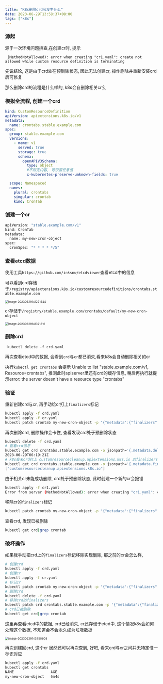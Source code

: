 ```yaml
---
title: "K8s删除crd会发生什么"
date: 2023-06-29T13:58:37+08:00
tags: ["k8s"]
---
```


### 源起

源于一次环境问题排查,在创建cr时, 提示

```
 (MethodNotAllowed): error when creating "cr1.yaml": create not allowed while custom resource definition is terminating
```

先说结论, 这是由于crd处在预删除状态, 因此无法创建cr, 操作删除并重新安装crd后可修复 

那么删除crd的流程是什么样的, k8s会自删除相关cr么

### 模拟全流程, 创建一个crd

```yaml
kind: CustomResourceDefinition
apiVersion: apiextensions.k8s.io/v1
metadata:
  name: crontabs.stable.example.com
spec:
  group: stable.example.com
  versions:
    - name: v1
      served: true
      storage: true
      schema:
        openAPIV3Schema:
          type: object
          #不限定内容, 可设置任意值
          x-kubernetes-preserve-unknown-fields: true

  scope: Namespaced
  names:
    plural: crontabs
    singular: crontab
    kind: CronTab
```

### 创建一个cr

```bash
apiVersion: "stable.example.com/v1"
kind: CronTab
metadata:
  name: my-new-cron-object
spec:
  cronSpec: "* * * * */5"
```

### 查看etcd数据

使用工具`https://github.com/inksnw/etcdviewer`查看etcd中的信息

可以看到crd存储于`/registry/apiextensions.k8s.io/customresourcedefinitions/crontabs.stable.example.com`

<img src="https://inksnw.asuscomm.com:3001/blog/k8s删除crd会发生什么_2ce0d3a45a47e6ce641edf35623906e8.png" alt="image-20230629141221544" style="zoom:67%;" />

cr存储于`/registry/stable.example.com/crontabs/default/my-new-cron-object`

<img src="https://inksnw.asuscomm.com:3001/blog/k8s删除crd会发生什么_1d72f5c14a77fb775722bd1ebaf74c0d.png" alt="image-20230629141321816" style="zoom:67%;" />

### 删除crd

```
 kubectl delete -f crd.yaml 
```

再次查看etcd中的数据, 会看到`crd`与`cr`都已消失,看来k8s会自动删除相关的cr

执行`kubectl get crontabs` 会提示 Unable to list "stable.example.com/v1, Resource=crontabs", 推测此时apiserver里还有crd的缓存信息, 稍后再执行就提示error: the server doesn't have a resource type "crontabs"

### 验证

重新创建crd与cr, 再手动给cr打上`finalizers`标记

```bash
kubectl apply -f crd.yaml 
kubectl apply -f cr.yaml 
kubectl patch crontab my-new-cron-object -p '{"metadata":{"finalizers":["abc"]}}' --type=merge
```

再次删除crd, 删除操作会卡住, 查看发现crd处于预删除状态

```bash
kubectl delete -f crd.yaml
# 查看crd信息
kubectl get crd crontabs.stable.example.com -o jsonpath='{.metadata.deletionTimestamp}'
2023-06-29T06:19:21Z
# k8s会未crd打上 customresourcecleanup.apiextensions.k8s.io 的finalizers标记
kubectl get crd crontabs.stable.example.com -o jsonpath='{.metadata.finalizers}'
["customresourcecleanup.apiextensions.k8s.io"]
```

由于相关cr未能成功删除, crd处于预删除状态, 此时创建一个新的cr会报错

```bash
kubectl apply -f cr1.yaml 
Error from server (MethodNotAllowed): error when creating "cr1.yaml": create not allowed while custom resource definition is terminating
```

移除cr的`finalizers`标记

```bash
kubectl patch crontab my-new-cron-object -p '{"metadata":{"finalizers":null}}' --type=merge
```

查看crd, 发现已被删除

```bash
kubectl get crd|grep crontab
```

### 破坏操作

如果我手动把crd上的`finalizers`标记移除实现删除, 那之前的cr会怎么样,

```bash
# 创建crd
kubectl apply -f crd.yaml
# 创建cr
kubectl apply -f cr.yaml
# 标记cr
kubectl patch crontab my-new-cron-object -p '{"metadata":{"finalizers":["abc"]}}' --type=merge
# 删除crd
kubectl delete -f crd.yaml
# 移除crd的finalizers
kubectl patch crd crontabs.stable.example.com -p '{"metadata":{"finalizers":null}}' --type=merge
# crd已被删除
kubectl get crd|grep crontab
```

这里再查看etcd中的数据, crd已经消失, cr还存储于etcd中, 这个情况k8s会如何处理这个数据, 不知道会不会永久成为垃圾数据

<img src="https://inksnw.asuscomm.com:3001/blog/k8s删除crd会发生什么_dbf2638650507e005821955a15a7a1cf.png" alt="image-20230629143450608" style="zoom:67%;" />

再次创建回crd, 这个cr 居然还可以再次查到, 好吧, 看来crd与cr之间并无特定惟一标识对应

```bash
kubectl apply -f crd.yaml
kubectl get crontabs
NAME                 AGE
my-new-cron-object   6m4s
```

